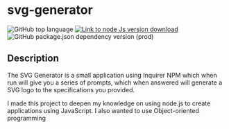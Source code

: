# svg-generator

![GitHub top language](https://img.shields.io/github/languages/top/JackStockwell/svg-generator)
[![Link to node Js version download](https://img.shields.io/badge/node-v16.18.0-green)](https://nodejs.org/download/release/latest-v16.x/) 
![GitHub package.json dependency version (prod)](https://img.shields.io/github/package-json/dependency-version/JackStockwell/svg-generator/inquirer)

## Description

The SVG Generator is a small application using Inquirer NPM which when run will give you a series of prompts, which when answered will generate a SVG logo to the specifications you provided.

I made this project to deepen my knowledge on using node.js to create applications using JavaScript. I also wanted to use Object-oriented programming 